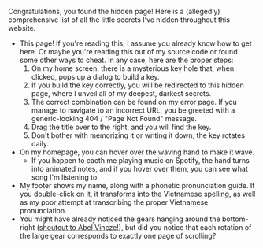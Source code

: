 Congratulations, you found the hidden page! Here is a (allegedly) comprehensive list of all the little secrets I’ve hidden throughout this website.

- This page! If you're reading this, I assume you already know how to get here. Or maybe you're reading this out of my source code or found some other ways to cheat. In any case, here are the proper steps:
  1. On my home screen, there is a mysterious key hole that, when clicked, pops up a dialog to build a key.
  2. If you build the key correctly, you will be redirected to this hidden page, where I unveil all of my deepest, darkest secrets.
  3. The correct combination can be found on my error page. If you manage to navigate to an incorrect URL, you be greeted with a generic-looking 404 / "Page Not Found" message.
  4. Drag the title over to the right, and you will find the key.
  5. Don't bother with memorizing it or writing it down, the key rotates daily.
- On my homepage, you can hover over the waving hand to make it wave.
  - If you happen to cacth me playing music on Spotify, the hand turns into animated notes, and if you hover over them, you can see what song I'm listening to.
- My footer shows my name, along with a phonetic pronunciation guide. If you double-click on it, it transforms into the Vietnamese spelling, as well as my poor attempt at transcribing the proper Vietnamese pronunciation.
- You might have already noticed the gears hanging around the bottom-right ([shoutout to Abel Vincze!](https://geargenerator.com/beta/)), but did you notice that each rotation of the large gear corresponds to exactly one page of scrolling?
